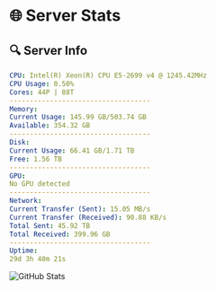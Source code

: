 # 🌐 Server Stats
## 🔍 Server Info
```yaml
CPU: Intel(R) Xeon(R) CPU E5-2699 v4 @ 1245.42MHz
CPU Usage: 0.50%
Cores: 44P | 88T
-----------------------------------
Memory:
Current Usage: 145.99 GB/503.74 GB
Available: 354.32 GB
-----------------------------------
Disk:
Current Usage: 66.41 GB/1.71 TB
Free: 1.56 TB
-----------------------------------
GPU:
No GPU detected
-----------------------------------
Network:
Current Transfer (Sent): 15.05 MB/s
Current Transfer (Received): 90.88 KB/s
Total Sent: 45.92 TB
Total Received: 399.96 GB
-----------------------------------
Uptime:
29d 3h 40m 21s
```
![GitHub Stats](https://img.shields.io/badge/Updated-2025-04-06_01:03:10-blue)